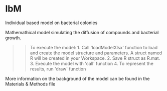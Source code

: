 # IbM
Individual based model on bacterial colonies

Mathemathical model simulating the diffusion of compounds and bacterial growth.

>> To execute the model:
	1. Call 'loadModelXlsx' function to load and create the model structure and parameters. A struct named R will be created in your Workspace.
	2. Save R struct as R.mat.
	3. Execute the model with 'call' function
	4. To represent the results, run 'draw' function
	
More information on the background of the model can be found in the Materials & Methods file
